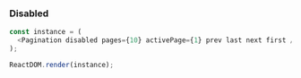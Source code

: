 ### Disabled

<!--start-code-->

```js
const instance = (
  <Pagination disabled pages={10} activePage={1} prev last next first />
);

ReactDOM.render(instance);
```

<!--end-code-->
